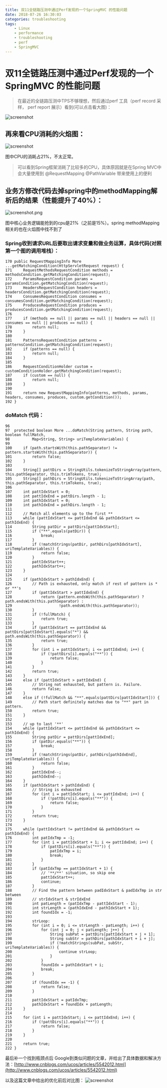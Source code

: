 ```yaml
---
title: 双11全链路压测中通过Perf发现的一个SpringMVC 的性能问题
date: 2018-07-26 16:30:03
categories: troubleshooting
tags:
    - Linux
    - performance
    - troubleshooting
    - perf
    - SpringMVC
---
```

# 双11全链路压测中通过Perf发现的一个SpringMVC 的性能问题

> 在最近的全链路压测中TPS不够理想，然后通过perf 工具（perf record 采样， perf report 展示）看到(可以点击看大图)：


![screenshot](http://ata2-img.cn-hangzhou.img-pub.aliyun-inc.com/b5610fa7e994b1e4578d38347a1478a7)


## 再来看CPU消耗的火焰图：

![screenshot](http://ata2-img.cn-hangzhou.img-pub.aliyun-inc.com/d228b47200f56fbbf5aadf0da56cbf15)

图中CPU的消耗占21%，不太正常。

> 可以看到Spring框架消耗了比较多的CPU，具体原因就是在Spring MVC中会大量使用到 
@RequestMapping
@PathVariable
带来使用上的便利

## 业务方修改代码去掉spring中的methodMapping解析后的结果（性能提升了40%）：
![screenshot.png](http://ata2-img.cn-hangzhou.img-pub.aliyun-inc.com/a97e6f1da93173055b1385eebba8e327.png)

图中核心业务逻辑能抢到的cpu是21%（之前是15%）。spring methodMapping相关的也在火焰图中找不到了


### Spring收到请求URL后要取出请求变量和做业务运算，具体代码(对照第一个图的调用堆栈）：

```
170	public RequestMappingInfo More ...getMatchingCondition(HttpServletRequest request) {
171		RequestMethodsRequestCondition methods = methodsCondition.getMatchingCondition(request);
172		ParamsRequestCondition params = paramsCondition.getMatchingCondition(request);
173		HeadersRequestCondition headers = headersCondition.getMatchingCondition(request);
174		ConsumesRequestCondition consumes = consumesCondition.getMatchingCondition(request);
175		ProducesRequestCondition produces = producesCondition.getMatchingCondition(request);
176
177		if (methods == null || params == null || headers == null || consumes == null || produces == null) {
178			return null;
179		}
180
181		PatternsRequestCondition patterns = patternsCondition.getMatchingCondition(request);
182		if (patterns == null) {
183			return null;
184		}
185
186		RequestConditionHolder custom = customConditionHolder.getMatchingCondition(request);
187		if (custom == null) {
188			return null;
189		}
190
191		return new RequestMappingInfo(patterns, methods, params, headers, consumes, produces, custom.getCondition());
192	}
```

### doMatch 代码：

```
96 
97 	protected boolean More ...doMatch(String pattern, String path, boolean fullMatch,
98 			Map<String, String> uriTemplateVariables) {
99 
100		if (path.startsWith(this.pathSeparator) != pattern.startsWith(this.pathSeparator)) {
101			return false;
102		}
103
104		String[] pattDirs = StringUtils.tokenizeToStringArray(pattern, this.pathSeparator, this.trimTokens, true);
105		String[] pathDirs = StringUtils.tokenizeToStringArray(path, this.pathSeparator, this.trimTokens, true);
106
107		int pattIdxStart = 0;
108		int pattIdxEnd = pattDirs.length - 1;
109		int pathIdxStart = 0;
110		int pathIdxEnd = pathDirs.length - 1;
111
112		// Match all elements up to the first **
113		while (pattIdxStart <= pattIdxEnd && pathIdxStart <= pathIdxEnd) {
114			String patDir = pattDirs[pattIdxStart];
115			if ("**".equals(patDir)) {
116				break;
117			}
118			if (!matchStrings(patDir, pathDirs[pathIdxStart], uriTemplateVariables)) {
119				return false;
120			}
121			pattIdxStart++;
122			pathIdxStart++;
123		}
124
125		if (pathIdxStart > pathIdxEnd) {
126			// Path is exhausted, only match if rest of pattern is * or **'s
127			if (pattIdxStart > pattIdxEnd) {
128				return (pattern.endsWith(this.pathSeparator) ? path.endsWith(this.pathSeparator) :
129						!path.endsWith(this.pathSeparator));
130			}
131			if (!fullMatch) {
132				return true;
133			}
134			if (pattIdxStart == pattIdxEnd && pattDirs[pattIdxStart].equals("*") && path.endsWith(this.pathSeparator)) {
135				return true;
136			}
137			for (int i = pattIdxStart; i <= pattIdxEnd; i++) {
138				if (!pattDirs[i].equals("**")) {
139					return false;
140				}
141			}
142			return true;
143		}
144		else if (pattIdxStart > pattIdxEnd) {
145			// String not exhausted, but pattern is. Failure.
146			return false;
147		}
148		else if (!fullMatch && "**".equals(pattDirs[pattIdxStart])) {
149			// Path start definitely matches due to "**" part in pattern.
150			return true;
151		}
152
153		// up to last '**'
154		while (pattIdxStart <= pattIdxEnd && pathIdxStart <= pathIdxEnd) {
155			String patDir = pattDirs[pattIdxEnd];
156			if (patDir.equals("**")) {
157				break;
158			}
159			if (!matchStrings(patDir, pathDirs[pathIdxEnd], uriTemplateVariables)) {
160				return false;
161			}
162			pattIdxEnd--;
163			pathIdxEnd--;
164		}
165		if (pathIdxStart > pathIdxEnd) {
166			// String is exhausted
167			for (int i = pattIdxStart; i <= pattIdxEnd; i++) {
168				if (!pattDirs[i].equals("**")) {
169					return false;
170				}
171			}
172			return true;
173		}
174
175		while (pattIdxStart != pattIdxEnd && pathIdxStart <= pathIdxEnd) {
176			int patIdxTmp = -1;
177			for (int i = pattIdxStart + 1; i <= pattIdxEnd; i++) {
178				if (pattDirs[i].equals("**")) {
179					patIdxTmp = i;
180					break;
181				}
182			}
183			if (patIdxTmp == pattIdxStart + 1) {
184				// '**/**' situation, so skip one
185				pattIdxStart++;
186				continue;
187			}
188			// Find the pattern between padIdxStart & padIdxTmp in str between
189			// strIdxStart & strIdxEnd
190			int patLength = (patIdxTmp - pattIdxStart - 1);
191			int strLength = (pathIdxEnd - pathIdxStart + 1);
192			int foundIdx = -1;
193
194			strLoop:
195			for (int i = 0; i <= strLength - patLength; i++) {
196				for (int j = 0; j < patLength; j++) {
197					String subPat = pattDirs[pattIdxStart + j + 1];
198					String subStr = pathDirs[pathIdxStart + i + j];
199					if (!matchStrings(subPat, subStr, uriTemplateVariables)) {
200						continue strLoop;
201					}
202				}
203				foundIdx = pathIdxStart + i;
204				break;
205			}
206
207			if (foundIdx == -1) {
208				return false;
209			}
210
211			pattIdxStart = patIdxTmp;
212			pathIdxStart = foundIdx + patLength;
213		}
214
215		for (int i = pattIdxStart; i <= pattIdxEnd; i++) {
216			if (!pattDirs[i].equals("**")) {
217				return false;
218			}
219		}
220
221		return true;
222	}
```

最后补一个找到瓶颈点后 Google到类似问题的文章，并给出了具体数据和解决方法：[http://www.cnblogs.com/ucos/articles/5542012.html](http://www.cnblogs.com/ucos/articles/5542012.html)

以及这篇文章中给出的优化前后对比图：
![screenshot](http://ata2-img.cn-hangzhou.img-pub.aliyun-inc.com/3c61ad759ae5f44bbb2a24e4714c2ee8)

